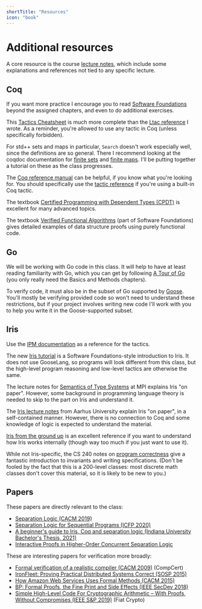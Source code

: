 ```yaml
---
shortTitle: "Resources"
icon: "book"
---
```


# Additional resources

A core resource is the course [lecture notes](./notes/), which include some explanations and references not tied to any specific lecture.

## Coq

If you want more practice I encourage you to read [Software Foundations](https://softwarefoundations.cis.upenn.edu/lf-current/toc.html) beyond the assigned chapters, and even to do additional exercises.

This [Tactics Cheatsheet](https://www.cs.cornell.edu/courses/cs3110/2018sp/a5/coq-tactics-cheatsheet.html) is much more complete than the [Ltac reference](./notes/program-proofs/ltac.md) I wrote. As a reminder, you're allowed to use any tactic in Coq (unless specifically forbidden).

For std++ sets and maps in particular, `Search` doesn't work especially well, since the definitions are so general. There I recommend looking at the coqdoc documentation for [finite sets](https://plv.mpi-sws.org/coqdoc/stdpp/stdpp.fin_sets.html) and [finite maps](https://plv.mpi-sws.org/coqdoc/stdpp/stdpp.fin_maps.html). I'll be putting together a tutorial on these as the class progresses.

The [Coq reference manual](https://coq.inria.fr/doc/master/refman/index.html) can be helpful, if you know what you're looking for. You should specifically use the [tactic reference](https://coq.inria.fr/doc/master/refman/coq-tacindex.html) if you're using a built-in Coq tactic.

The textbook [Certified Programming with Dependent Types (CPDT)](http://adam.chlipala.net/cpdt/cpdt.pdf) is excellent for many advanced topics.

The textbook [Verified Functional Algorithms](https://softwarefoundations.cis.upenn.edu/vfa-current/index.html) (part of Software Foundations) gives detailed examples of data structure proofs using purely functional code.

## Go

We will be working with Go code in this class. It will help to have at least reading familiarity with Go, which you can get by following [A Tour of Go](https://go.dev/tour/welcome/1) (you only really need the Basics and Methods chapters).

To verify code, it must also be in the subset of Go supported by [Goose](https://github.com/goose-lang/goose). You'll mostly be verifying provided code so won't need to understand these restrictions, but if your project involves writing new code I'll work with you to help you write it in the Goose-supported subset.

## Iris

Use the [IPM documentation](https://gitlab.mpi-sws.org/iris/iris/blob/master/docs/proof_mode.md) as a reference for the tactics.

The new [Iris tutorial](https://github.com/logsem/iris-tutorial) is a Software Foundations-style introduction to Iris. It does not use GooseLang, so programs will look different from this class, but the high-level program reasoning and low-level tactics are otherwise the same.

The lecture notes for [Semantics of Type Systems](https://plv.mpi-sws.org/semantics-course/lecturenotes.pdf) at MPI explains Iris "on paper". However, some background in programming language theory is needed to skip to the part on Iris and understand it.

The [Iris lecture notes](https://iris-project.org/tutorial-material.html) from Aarhus University explain Iris "on paper", in a self-contained manner. However, there is no connection to Coq and some knowledge of logic is expected to understand the material.

[Iris from the ground up](https://people.mpi-sws.org/~dreyer/papers/iris-ground-up/paper.pdf) is an excellent reference if you want to understand how Iris works internally (though way too much if you just want to use it).

While not Iris-specific, the CS 240 notes on [program correctness](https://pages.cs.wisc.edu/~cs240-1/readings/07_Program_Correctness.pdf) give a fantastic introduction to invariants and writing specifications. (Don't be fooled by the fact that this is a 200-level classes: most discrete math classes don't cover this material, so it is likely to be new to you.)

## Papers

These papers are directly relevant to the class:

- [Separation Logic (CACM 2019)](https://dl.acm.org/doi/pdf/10.1145/3211968)
- [Separation Logic for Sequential Programs (ICFP 2020)](https://www.chargueraud.org/research/2020/seq_seplogic/seq_seplogic.pdf)
- [A beginner's guide to Iris, Coq and separation logic (Indiana University Bachelor's Thesis, 2021)](https://arxiv.org/pdf/2105.12077)
- [Interactive Proofs in Higher-Order Concurrent Separation Logic](https://iris-project.org/pdfs/2017-popl-proofmode-final.pdf)

These are interesting papers for verification more broadly:

- [Formal verification of a realistic compiler (CACM 2009)](https://dl.acm.org/doi/pdf/10.1145/1538788.1538814) (CompCert)
- [IronFleet: Proving Practical Distributed Systems Correct (SOSP 2015)](https://www.andrew.cmu.edu/user/bparno/papers/ironfleet.pdf)
- [How Amazon Web Services Uses Formal Methods (CACM 2015)](https://dl.acm.org/doi/pdf/10.1145/2699417)
- [BP: Formal Proofs, the Fine Print and Side Effects (IEEE SecDev 2018)](https://6826.csail.mit.edu/2020/papers/secdev2018.pdf)
- [Simple High-Level Code For Cryptographic Arithmetic – With Proofs, Without Compromises (IEEE S&P 2019)](https://jasongross.github.io/papers/2019-fiat-crypto-ieee-sp.pdf) (Fiat Crypto)
